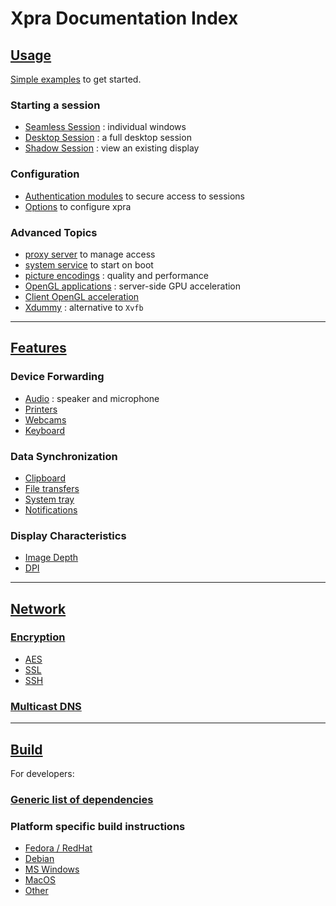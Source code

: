 # Xpra Documentation Index


## [Usage](./Usage/README.md)

[Simple examples](./Usage/README.md) to get started.

### Starting a session
* [Seamless Session](./Usage/Seamless.md) : individual windows
* [Desktop Session](./Usage/Start-Desktop.md) : a full desktop session
* [Shadow Session](./Usage/Shadow-Server.md) : view an existing display

### Configuration
* [Authentication modules](./Usage/Authentication.md) to secure access to sessions
* [Options](./Usage/Configuration.md) to configure xpra

### Advanced Topics
* [proxy server](./Usage/Proxy-Server.md) to manage access
* [system service](./Usage/Service.md) to start on boot
* [picture encodings](./Usage/Encodings.md) : quality and performance
* [OpenGL applications](./Usage/OpenGL.md) : server-side GPU acceleration
* [Client OpenGL acceleration](./Usage/Client-OpenGL.md)
* [Xdummy](./Usage/Xdummy.md) : alternative to `Xvfb`


---


## [Features](./Features/README.md)
### Device Forwarding
* [Audio](./Features/Audio.md) : speaker and microphone
* [Printers](./Features/Printing.md)
* [Webcams](./Features/Webcam.md)
* [Keyboard](./Features/Keyboard.md)
### Data Synchronization
* [Clipboard](./Features/Clipboard.md)
* [File transfers](./Features/File-Transfers.md)
* [System tray](./Features/System-Tray.md)
* [Notifications](./Features/Notifications.md)
### Display Characteristics
* [Image Depth](./Features/Image-Depth.md)
* [DPI](./Features/DPI.md)


---


## [Network](./Network/README.md)
### [Encryption](./Network/Encryption.md)
* [AES](./Network/AES.md)
* [SSL](./Network/SSL.md)
* [SSH](./Network/SSH.md)
### [Multicast DNS](./Network/Multicast-DNS.md)


---


## [Build](./Build/README.md)
For developers:
### [Generic list of dependencies](./Build/Dependencies.md)

### Platform specific build instructions
* [Fedora / RedHat](./Build/RPM.md)
* [Debian](./Build/Debian.md)
* [MS Windows](./Build/MSWindows.md)
* [MacOS](./Build/MacOS.md)
* [Other](./Build/Other.md)

